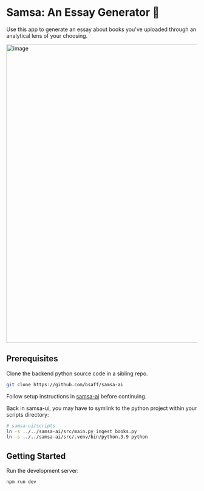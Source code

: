 # Samsa: An Essay Generator 📗
Use this app to generate an essay about books you've uploaded through an analytical lens of your choosing.

<img width="1436" height="784" alt="image" src="https://github.com/user-attachments/assets/fed6d897-1355-416d-944f-f590509c1990" />


## Prerequisites

Clone the backend python source code in a sibling repo.

```bash
git clone https://github.com/bsaff/samsa-ai
```

Follow setup instructions in [samsa-ai](https://github.com/bsaff/samsa-ai/) before continuing.


Back in samsa-ui, you may have to symlink to the python project within your scripts directory:
```bash
# samsa-ui/scripts
ln -s ../../samsa-ai/src/main.py ingest_books.py
ln -s ../../samsa-ai/src/.venv/bin/python.3.9 python
```

## Getting Started

Run the development server:
```bash
npm run dev
```

